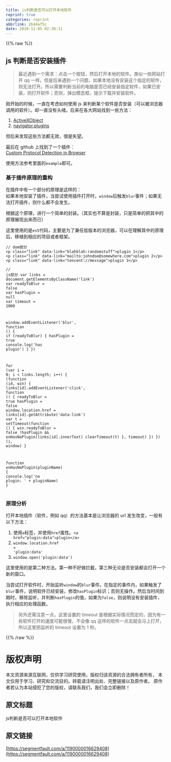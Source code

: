 ```yaml
---
title: js判断是否可以打开本地软件
reprint: true
categories: reprint
abbrlink: 2644af5c
date: 2018-11-05 02:30:11
---
```


{{% raw %}}
<h2 id="articleHeader0">js &#x5224;&#x65AD;&#x662F;&#x5426;&#x5B89;&#x88C5;&#x63D2;&#x4EF6;</h2><blockquote>&#x6700;&#x8FD1;&#x9047;&#x5230;&#x4E00;&#x4E2A;&#x9700;&#x6C42;&#xFF1A;&#x70B9;&#x51FB;&#x4E00;&#x4E2A;&#x6309;&#x94AE;&#xFF0C;&#x7136;&#x540E;&#x6253;&#x5F00;&#x672C;&#x5730;&#x7684;&#x8F6F;&#x4EF6;&#x3002;&#x7C7B;&#x4F3C;&#x4E00;&#x4E9B;&#x7F51;&#x7AD9;&#x6253;&#x5F00; qq &#x4E00;&#x6837;&#x3002;&#x4F46;&#x662F;&#x540E;&#x6765;&#x9047;&#x5230;&#x4E00;&#x4E2A;&#x95EE;&#x9898;&#xFF0C;&#x5982;&#x679C;&#x672C;&#x5730;&#x6CA1;&#x6709;&#x5B89;&#x88C5;&#x8FD9;&#x4E2A;&#x6307;&#x5B9A;&#x7684;&#x8F6F;&#x4EF6;&#xFF0C;&#x5219;&#x65E0;&#x6CD5;&#x6253;&#x5F00;&#x3002;&#x6240;&#x4EE5;&#x9700;&#x8981;&#x5224;&#x65AD;&#x5F53;&#x524D;&#x7684;&#x7535;&#x8111;&#x662F;&#x5426;&#x5DF2;&#x7ECF;&#x5B89;&#x88C5;&#x6307;&#x5B9A;&#x8F6F;&#x4EF6;&#xFF0C;&#x5982;&#x679C;&#x5DF2;&#x5B89;&#x88C5;&#xFF0C;&#x5219;&#x6253;&#x5F00;&#x8F6F;&#x4EF6;&#xFF1B;&#x5426;&#x5219;&#xFF0C;&#x5F39;&#x51FA;&#x6A21;&#x6001;&#x6846;&#xFF0C;&#x63D0;&#x793A;&#x4E0B;&#x8F7D;&#x5E76;&#x5B89;&#x88C5;&#x8F6F;&#x4EF6;&#x3002;</blockquote><p>&#x521A;&#x5F00;&#x59CB;&#x7684;&#x65F6;&#x5019;&#xFF0C;&#x4E00;&#x76F4;&#x5728;&#x8003;&#x8651;&#x5982;&#x4F55;&#x4F7F;&#x7528; js &#x6765;&#x5224;&#x65AD;&#x67D0;&#x4E2A;&#x8F6F;&#x4EF6;&#x662F;&#x5426;&#x5B89;&#x88C5;&#xFF08;&#x53EF;&#x4EE5;&#x88AB;&#x6D4F;&#x89C8;&#x5668;&#x8C03;&#x7528;&#x7684;&#x8F6F;&#x4EF6;&#xFF09;&#x3002;&#x5374;&#x4E00;&#x76F4;&#x6CA1;&#x6709;&#x5934;&#x7EEA;&#x3002;&#x540E;&#x6765;&#x5728;&#x5404;&#x5927;&#x7F51;&#x7AD9;&#x627E;&#x5230;&#x4E00;&#x4E9B;&#x65B9;&#x6CD5;&#xFF1A;</p><ol><li><a href="https://blog.csdn.net/hsany330/article/details/73872866" rel="nofollow noreferrer" target="_blank">ActiveXObject</a></li><li><a href="https://blog.csdn.net/zhuang902/article/details/38323051" rel="nofollow noreferrer" target="_blank">navigator.plugins</a></li></ol><p>&#x4F46;&#x540E;&#x6765;&#x53D1;&#x73B0;&#x8FD9;&#x4E9B;&#x65B9;&#x6CD5;&#x90FD;&#x65E0;&#x6548;&#xFF0C;&#x5F88;&#x662F;&#x5931;&#x671B;&#x3002;</p><p>&#x6700;&#x540E;&#x5728; github &#x4E0A;&#x627E;&#x5230;&#x4E86;&#x4E00;&#x4E2A;&#x63D2;&#x4EF6;&#xFF1A;<br><a href="https://github.com/ismailhabib/custom-protocol-detection" rel="nofollow noreferrer" target="_blank">Custom Protocol Detection in Browser</a></p><p>&#x4F7F;&#x7528;&#x65B9;&#x6CD5;&#x53C2;&#x8003;&#x91CC;&#x9762;&#x7684;<code>example</code>&#x5373;&#x53EF;&#x3002;</p><h3 id="articleHeader1">&#x57FA;&#x4E8E;&#x63D2;&#x4EF6;&#x539F;&#x7406;&#x7684;&#x91CD;&#x6784;</h3><p>&#x5728;&#x63D2;&#x4EF6;&#x4E2D;&#x6709;&#x4E00;&#x4E2A;&#x90E8;&#x5206;&#x7684;&#x539F;&#x7406;&#x662F;&#x8FD9;&#x6837;&#x7684;&#xFF1A;<br>&#x5982;&#x679C;&#x672C;&#x5730;&#x5B89;&#x88C5;&#x4E86;&#x63D2;&#x4EF6;&#xFF0C;&#x5F53;&#x5C1D;&#x8BD5;&#x4F7F;&#x7528;&#x63D2;&#x4EF6;&#x6253;&#x5F00;&#x65F6;&#xFF0C;<code>window</code>&#x540E;&#x89E6;&#x53D1;<code>blur</code>&#x4E8B;&#x4EF6;&#xFF1B;&#x5982;&#x679C;&#x65E0;&#x6CD5;&#x6253;&#x5F00;&#x63D2;&#x4EF6;&#xFF0C;&#x5219;&#x4EC0;&#x4E48;&#x90FD;&#x4E0D;&#x4F1A;&#x53D1;&#x751F;&#x3002;</p><p>&#x6839;&#x636E;&#x8FD9;&#x4E2A;&#x539F;&#x7406;&#xFF0C;&#x8FDB;&#x884C;&#x4E00;&#x4E2A;&#x7B80;&#x5355;&#x7684;&#x5C01;&#x88C5;&#x3002;&#xFF08;&#x5176;&#x5B9E;&#x4E5F;&#x4E0D;&#x7B97;&#x662F;&#x5C01;&#x88C5;&#xFF0C;&#x53EA;&#x662F;&#x7B80;&#x5355;&#x7684;&#x628A;&#x5176;&#x4E2D;&#x7684;&#x539F;&#x7406;&#x5C55;&#x73B0;&#x51FA;&#x6765;&#x800C;&#x5DF2;&#xFF09;</p><p>&#x8FD9;&#x91CC;&#x4F7F;&#x7528;&#x7684;&#x662F;<code>es5</code>&#x4EE3;&#x7801;&#xFF0C;&#x4E3B;&#x8981;&#x662F;&#x4E3A;&#x4E86;&#x517C;&#x4EFB;&#x4F4E;&#x7248;&#x672C;&#x7684;&#x6D4F;&#x89C8;&#x5668;&#xFF0C;&#x53EF;&#x4EE5;&#x5728;&#x7406;&#x89E3;&#x5176;&#x4E2D;&#x7684;&#x539F;&#x7406;&#x540E;&#xFF0C;&#x79FB;&#x690D;&#x5230;&#x76F8;&#x5E94;&#x7684;&#x9879;&#x76EE;&#x6216;&#x8005;&#x6846;&#x67B6;&#x3002;</p><div class="widget-codetool" style="display:none"><div class="widget-codetool--inner"><span class="selectCode code-tool" data-toggle="tooltip" data-placement="top" title="" data-original-title="&#x5168;&#x9009;"></span> <span type="button" class="copyCode code-tool" data-toggle="tooltip" data-placement="top" data-clipboard-text="// dom&#x90E8;&#x5206;
&lt;p class=&quot;link&quot; data-link=&quot;blahblah:randomstuff&quot;&gt;plugin 1&lt;/p&gt;
&lt;p class=&quot;link&quot; data-link=&quot;mailto:johndoe@somewhere.com&quot;&gt;plugin 2&lt;/p&gt;
&lt;p class=&quot;link&quot; data-link=&quot;tencent://message&quot;&gt;plugin 3&lt;/p&gt;" title="" data-original-title="&#x590D;&#x5236;"></span> <span type="button" class="saveToNote code-tool" data-toggle="tooltip" data-placement="top" title="" data-original-title="&#x653E;&#x8FDB;&#x7B14;&#x8BB0;"></span></div></div><pre class="hljs cs"><code><span class="hljs-comment">// dom&#x90E8;&#x5206;</span>
&lt;p <span class="hljs-keyword">class</span>=<span class="hljs-string">&quot;link&quot;</span> data-link=<span class="hljs-string">&quot;blahblah:randomstuff&quot;</span>&gt;plugin <span class="hljs-number">1</span>&lt;/p&gt;
&lt;p <span class="hljs-keyword">class</span>=<span class="hljs-string">&quot;link&quot;</span> data-link=<span class="hljs-string">&quot;mailto:johndoe@somewhere.com&quot;</span>&gt;plugin <span class="hljs-number">2</span>&lt;/p&gt;
&lt;p <span class="hljs-keyword">class</span>=<span class="hljs-string">&quot;link&quot;</span> data-link=<span class="hljs-string">&quot;tencent://message&quot;</span>&gt;plugin <span class="hljs-number">3</span>&lt;/p&gt;</code></pre><div class="widget-codetool" style="display:none"><div class="widget-codetool--inner"><span class="selectCode code-tool" data-toggle="tooltip" data-placement="top" title="" data-original-title="&#x5168;&#x9009;"></span> <span type="button" class="copyCode code-tool" data-toggle="tooltip" data-placement="top" data-clipboard-text="// js&#x90E8;&#x5206;
var links = document.getElementsByClassName(&apos;link&apos;)
var readyToBlur = false
var hasPlugin = null
var timeout = 1000

window.addEventListener(&apos;blur&apos;, function () {
    if (readyToBlur) {
        hasPlugin = true
        console.log(&apos;has plugin&apos;)
    }
})

for (var i = 0; i &lt; links.length; i++) {
    (function (id, win) {
        links[id].addEventListener(&apos;click&apos;, function () {
            readyToBlur = true
            hasPlugin = false
            window.location.href = links[id].getAttribute(&apos;data-link&apos;)
            var t = setTimeout(function () {
                win.readyToBlur = false
                !hasPlugin &amp;&amp; onHasNoPlugin(links[id].innerText)
                clearTimeout(t)
            }, timeout)
        })
    })(i, window)
}

function onHasNoPlugin(pluginName) {
    console.log(&apos;no plugin: &apos; + pluginName)
}" title="" data-original-title="&#x590D;&#x5236;"></span> <span type="button" class="saveToNote code-tool" data-toggle="tooltip" data-placement="top" title="" data-original-title="&#x653E;&#x8FDB;&#x7B14;&#x8BB0;"></span></div></div><pre class="hljs javascript"><code><span class="hljs-comment">// js&#x90E8;&#x5206;</span>
<span class="hljs-keyword">var</span> links = <span class="hljs-built_in">document</span>.getElementsByClassName(<span class="hljs-string">&apos;link&apos;</span>)
<span class="hljs-keyword">var</span> readyToBlur = <span class="hljs-literal">false</span>
<span class="hljs-keyword">var</span> hasPlugin = <span class="hljs-literal">null</span>
<span class="hljs-keyword">var</span> timeout = <span class="hljs-number">1000</span>

<span class="hljs-built_in">window</span>.addEventListener(<span class="hljs-string">&apos;blur&apos;</span>, <span class="hljs-function"><span class="hljs-keyword">function</span> (<span class="hljs-params"></span>) </span>{
    <span class="hljs-keyword">if</span> (readyToBlur) {
        hasPlugin = <span class="hljs-literal">true</span>
        <span class="hljs-built_in">console</span>.log(<span class="hljs-string">&apos;has plugin&apos;</span>)
    }
})

<span class="hljs-keyword">for</span> (<span class="hljs-keyword">var</span> i = <span class="hljs-number">0</span>; i &lt; links.length; i++) {
    (<span class="hljs-function"><span class="hljs-keyword">function</span> (<span class="hljs-params">id, win</span>) </span>{
        links[id].addEventListener(<span class="hljs-string">&apos;click&apos;</span>, <span class="hljs-function"><span class="hljs-keyword">function</span> (<span class="hljs-params"></span>) </span>{
            readyToBlur = <span class="hljs-literal">true</span>
            hasPlugin = <span class="hljs-literal">false</span>
            <span class="hljs-built_in">window</span>.location.href = links[id].getAttribute(<span class="hljs-string">&apos;data-link&apos;</span>)
            <span class="hljs-keyword">var</span> t = setTimeout(<span class="hljs-function"><span class="hljs-keyword">function</span> (<span class="hljs-params"></span>) </span>{
                win.readyToBlur = <span class="hljs-literal">false</span>
                !hasPlugin &amp;&amp; onHasNoPlugin(links[id].innerText)
                clearTimeout(t)
            }, timeout)
        })
    })(i, <span class="hljs-built_in">window</span>)
}

<span class="hljs-function"><span class="hljs-keyword">function</span> <span class="hljs-title">onHasNoPlugin</span>(<span class="hljs-params">pluginName</span>) </span>{
    <span class="hljs-built_in">console</span>.log(<span class="hljs-string">&apos;no plugin: &apos;</span> + pluginName)
}</code></pre><h3 id="articleHeader2">&#x539F;&#x7406;&#x5206;&#x6790;</h3><p>&#x6253;&#x5F00;&#x672C;&#x5730;&#x63D2;&#x4EF6;&#xFF08;&#x8F6F;&#x4EF6;&#xFF0C;&#x4F8B;&#x5982; qq&#xFF09;&#x7684;&#x65B9;&#x6CD5;&#x57FA;&#x672C;&#x662F;&#x8BA9;&#x6D4F;&#x89C8;&#x5668;&#x7684; url &#x53D1;&#x751F;&#x6539;&#x53D8;&#xFF0C;&#x4E00;&#x822C;&#x6709;&#x4EE5;&#x4E0B;&#x65B9;&#x6CD5;&#xFF1A;</p><ol><li>&#x4F7F;&#x7528;<code>a</code>&#x6807;&#x7B7E;&#xFF0C;&#x5E76;&#x4F7F;&#x7528;<code>href</code>&#x5C5E;&#x6027;&#x3002;<code>&lt;a href=&quot;plugin:data&quot;&gt;plugin&lt;/a&gt;</code></li><li><code>window.location.href = &apos;plugin:data&apos;</code></li><li><code>window.open(&apos;plugin:data&apos;)</code></li></ol><p>&#x8FD9;&#x91CC;&#x4F7F;&#x7528;&#x7684;&#x662F;&#x7B2C;&#x4E8C;&#x79CD;&#x65B9;&#x6CD5;&#x3002;&#x7B2C;&#x4E00;&#x79CD;&#x4E0D;&#x597D;&#x505A;&#x62E6;&#x622A;&#xFF0C;&#x7B2C;&#x4E09;&#x79CD;&#x65E0;&#x8BBA;&#x662F;&#x5426;&#x5B89;&#x88C5;&#x90FD;&#x4F1A;&#x6253;&#x5F00;&#x4E00;&#x4E2A;&#x65B0;&#x7684;&#x7A97;&#x53E3;&#x3002;</p><p>&#x5F53;&#x5C1D;&#x8BD5;&#x6253;&#x5F00;&#x8F6F;&#x4EF6;&#x65F6;&#xFF0C;&#x5F00;&#x59CB;&#x76D1;&#x542C;<code>window</code>&#x7684;<code>blur</code>&#x4E8B;&#x4EF6;&#x3002;&#x5728;&#x6307;&#x5B9A;&#x7684;&#x4E8B;&#x4EF6;&#x5185;&#xFF0C;&#x5982;&#x679C;&#x89E6;&#x53D1;&#x4E86;<code>blur</code>&#x4E8B;&#x4EF6;&#xFF0C;&#x8BF4;&#x660E;&#x8F6F;&#x4EF6;&#x5DF2;&#x7ECF;&#x5B89;&#x88C5;&#xFF0C;&#x4FEE;&#x6539;<code>hasPlugin</code>&#x6807;&#x8BC6;&#xFF1B;&#x5426;&#x5219;&#x65E0;&#x64CD;&#x4F5C;&#x3002;&#x7136;&#x540E;&#x5F53;&#x65F6;&#x95F4;&#x5230;&#x671F;&#x65F6;&#xFF0C;&#x79FB;&#x9664;&#x76D1;&#x542C;&#xFF0C;&#x5E76;&#x5224;&#x65AD;<code>hasPlugin</code>&#x7684;&#x503C;&#xFF0C;&#x5982;&#x679C;&#x4E3A;<code>false</code>&#xFF0C;&#x5219;&#x8BF4;&#x660E;&#x6CA1;&#x6709;&#x5B89;&#x88C5;&#x63D2;&#x4EF6;&#xFF0C;&#x6267;&#x884C;&#x76F8;&#x5E94;&#x7684;&#x5904;&#x7406;&#x51FD;&#x6570;&#x3002;</p><blockquote>&#x53E6;&#x5916;&#x8FD8;&#x9700;&#x6CE8;&#x610F;&#x4E00;&#x70B9;&#xFF0C;&#x8FD9;&#x91CC;&#x8BBE;&#x7F6E;&#x7684; timeout &#x662F;&#x6839;&#x636E;&#x5B9E;&#x9645;&#x60C5;&#x51B5;&#x800C;&#x5B9A;&#x7684;&#xFF0C;&#x56E0;&#x4E3A;&#x6709;&#x4E00;&#x4E9B;&#x8F6F;&#x4EF6;&#x6253;&#x5F00;&#x7684;&#x901F;&#x5EA6;&#x53EF;&#x80FD;&#x5F88;&#x6162;&#xFF0C;&#x4E0D;&#x4F1A;&#x50CF; qq &#x8FD9;&#x6837;&#x7684;&#x8F6F;&#x4EF6;&#x4E00;&#x70B9;&#x51FB;&#x5C31;&#x4F1A;&#x9A6C;&#x4E0A;&#x6253;&#x5F00;&#xFF0C;&#x6240;&#x4EE5;&#x8FD9;&#x91CC;&#x628A;&#x76D1;&#x542C;&#x7684; timeout &#x8BBE;&#x7F6E;&#x4E3A; 1 &#x79D2;&#x3002;</blockquote>
{{% /raw %}}

# 版权声明
本文资源来源互联网，仅供学习研究使用，版权归该资源的合法拥有者所有，
本文仅用于学习、研究和交流目的。转载请注明出处、完整链接以及原作者。
原作者若认为本站侵犯了您的版权，请联系我们，我们会立即删除！

## 原文标题
js判断是否可以打开本地软件

## 原文链接
[https://segmentfault.com/a/1190000016629408](https://segmentfault.com/a/1190000016629408)

